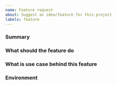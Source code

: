 ```yaml
---
name: Feature request
about: Suggest an idea/feature for this project
labels: feature
---
```

<!-- **Are you in the right place?**
1. For issues or feature requests, please create an issue in this repository.
2. For general technical and non-technical questions, we are happy to help you on our [EdgeFS.io Slack](https://edgefs.slack.com/).
3. Did you already search the existing open issues for anything similar? -->

### Summary 

### What should the feature do

### What is use case behind this feature

### Environment
<!-- Specific environment information that helps with the feature request -->
